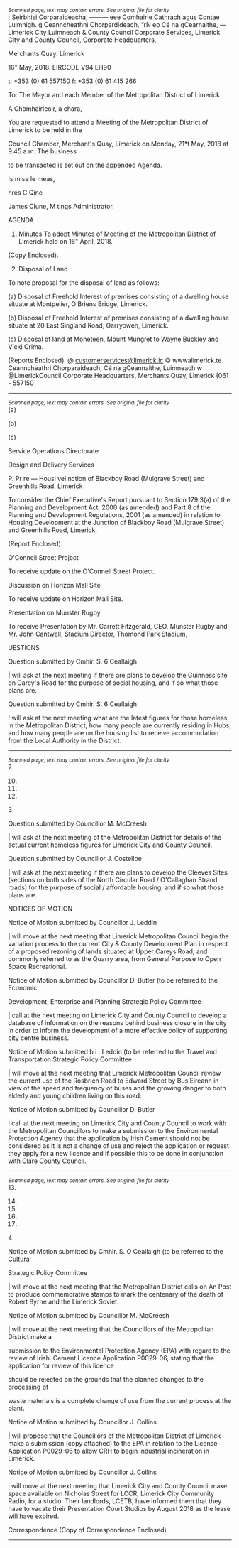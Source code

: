 *<small>Scanned page, text may contain errors. See original file for clarity</small>*  
; Seirbhisi Corparaideacha,
_—_—_—_ eee Comhairle Cathrach agus Contae Luimnigh.
g Ceanncheathni Chorpardideach,
“rN eo Cé na gCearnaithe,
— Limerick City Luimneach
& County Council
Corporate Services,
Limerick City and County Council,
Corporate Headquarters,

Merchants Quay.
Limerick

16" May, 2018. EIRCODE V94 EH90

t: +353 (0) 61 557150
f: +353 (0) 61 415 266

To: The Mayor and each Member of the Metropolitan District of Limerick

A Chomhairleoir, a chara,

You are requested to attend a Meeting of the Metropolitan District of Limerick to be held in the

Council Chamber, Merchant's Quay, Limerick on Monday, 21*t May, 2018 at 9.45 a.m. The business

to be transacted is set out on the appended Agenda.

Is mise le meas,

hres C Qine

James Clune,
M tings Administrator.

AGENDA

1. Minutes
To adopt Minutes of Meeting of the Metropolitan District of Limerick held on 16" April, 2018.

(Copy Enclosed).

2. Disposal of Land

To note proposal for the disposal of land as follows:

(a) Disposal of Freehold Interest of premises consisting of a dwelling house situate at
Montpelier, O’Briens Bridge, Limerick.

(b) Disposal of Freehold Interest of premises consisting of a dwelling house situate at 20
East Singland Road, Garryowen, Limerick.

(c) Disposal of land at Moneteen, Mount Mungret to Wayne Buckley and Vicki Grima.

(Reports Enclosed).
@ customerservices@limerick.ic
© wwwalimerick.te
Ceanncheathri Chorparaideach, Cé na gCeannaithe, Luimneach w @LimerickCouncil
Corporate Headquarters, Merchants Quay, Limerick (061 - 557150

---
*<small>Scanned page, text may contain errors. See original file for clarity</small>*  
(a)

(b)

(c)

Service Operations Directorate

Design and Delivery Services

P. Pr re — Housi vel nction of Blackboy Road (Mulgrave
Street) and Greenhills Road, Limerick

To consider the Chief Executive's Report pursuant to Section 179 3(a) of the Planning and
Development Act, 2000 (as amended) and Part 8 of the Planning and Development
Regulations, 2001 (as amended) in relation to Housing Development at the Junction of
Blackboy Road (Mulgrave Street) and Greenhills Road, Limerick.

(Report Enclosed).

O'Connell Street Project

To receive update on the O'Connell Street Project.

Discussion on Horizon Mall Site

To receive update on Horizon Mall Site.

Presentation on Munster Rugby

To receive Presentation by Mr. Garrett Fitzgerald, CEO, Munster Rugby and Mr. John Cantwell,
Stadium Director, Thomond Park Stadium,

UESTIONS

Question submitted by Cmhir. S. 6 Ceallaigh

| will ask at the next meeting if there are plans to develop the Guinness site on Carey's
Road for the purpose of social housing, and if so what those plans are.

Question submitted by Cmhir. S. 6 Ceallaigh

! will ask at the next meeting what are the latest figures for those homeless in the
Metropolitan District, how many people are currently residing in Hubs, and how many people
are on the housing list to receive accommodation from the Local Authority in the District.

---
*<small>Scanned page, text may contain errors. See original file for clarity</small>*  
7.

10.

11.

12.

3

Question submitted by Councillor M. McCreesh

| will ask at the next meeting of the Metropolitan District for details of the actual current
homeless figures for Limerick City and County Council.

Question submitted by Councillor J. Costelloe

| will ask at the next meeting if there are plans to develop the Cleeves Sites (sections on both
sides of the North Circular Road / O'Callaghan Strand roads) for the purpose of social /
affordable housing, and if so what those plans are.

NOTICES OF MOTION

Notice of Motion submitted by Councillor J. Leddin

| will move at the next meeting that Limerick Metropolitan Council begin the variation
process to the current City & County Development Plan in respect of a proposed rezoning of
lands situated at Upper Careys Road, and commonly referred to as the Quarry area, from
General Purpose to Open Space Recreational.

Notice of Motion submitted by Councillor D. Butler (to be referred to the Economic

Development, Enterprise and Planning Strategic Policy Committee

| call at the next meeting on Limerick City and County Council to develop a database of
information on the reasons behind business closure in the city in order to inform
the development of a more effective policy of supporting city centre business.

Notice of Motion submitted b i . Leddin (to be referred to the Travel and
Transportation Strategic Policy Committee

| will move at the next meeting that Limerick Metropolitan Council review the current use of
the Rosbrien Road to Edward Street by Bus Eireann in view of the speed and frequency of
buses and the growing danger to both elderly and young children living on this road.

Notice of Motion submitted by Councillor D. Butler

I call at the next meeting on Limerick City and County Council to work with the Metropolitan
Councillors to make a submission to the Environmental Protection Agency that the
application by Irish Cement should not be considered as it is not a change of use and reject
the application or request they apply for a new licence and if possible this to be done in
conjunction with Clare County Council.

---
*<small>Scanned page, text may contain errors. See original file for clarity</small>*  
13.

14.

15.

16.

17.

4

Notice of Motion submitted by Cmhlr. S. O Ceallaigh (to be referred to the Cultural

Strategic Policy Committee

| will move at the next meeting that the Metropolitan District calls on An Post to produce
commemorative stamps to mark the centenary of the death of Robert Byrne and the Limerick
Soviet.

Notice of Motion submitted by Councillor M. McCreesh

| will move at the next meeting that the Councillors of the Metropolitan District make a

submission to the Environmental Protection Agency (EPA) with regard to the review of Irish.
Cement Licence Application P0029-06, stating that the application for review of this licence

should be rejected on the grounds that the planned changes to the processing of

waste materials is a complete change of use from the current process at the plant.

Notice of Motion submitted by Councillor J. Collins

| will propose that the Councillors of the Metropolitan District of Limerick make a submission
(copy attached) to the EPA in relation to the License Application P0029-06 to allow CRH to
begin industrial incineration in Limerick.

Notice of Motion submitted by Councillor J. Collins

i will move at the next meeting that Limerick City and County Council make space available
on Nicholas Street for LCCR, Limerick City Community Radio, for a studio. Their landlords,
LCETB, have informed them that they have to vacate their Presentation Court Studios by
August 2018 as the lease will have expired.

Correspondence
(Copy of Correspondence Enclosed)

---
